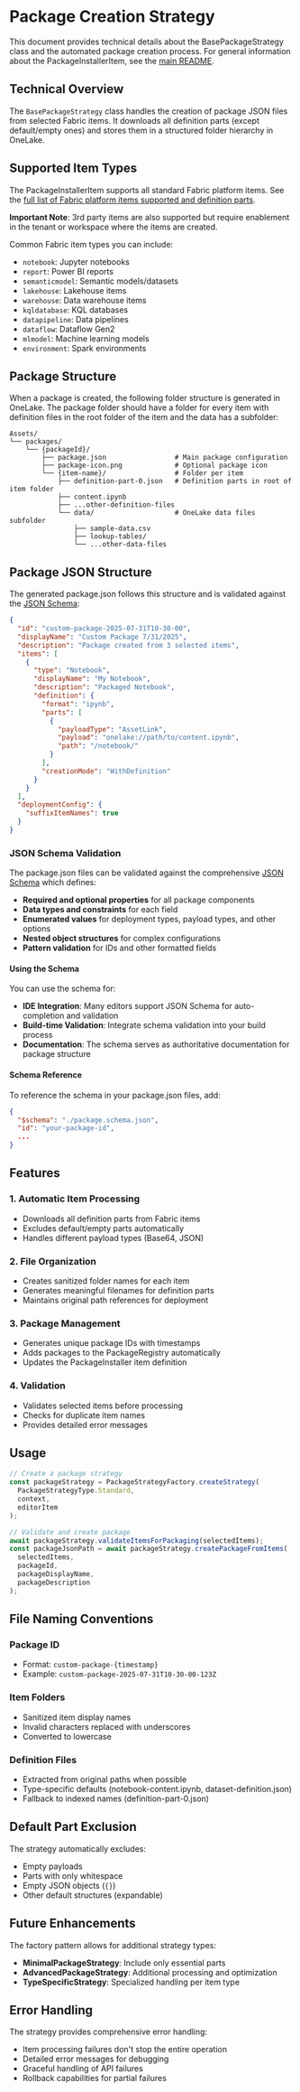 # Package Creation Strategy

This document provides technical details about the BasePackageStrategy class and the automated package creation process. For general information about the PackageInstallerItem, see the [main README](../README.md).

## Technical Overview

The `BasePackageStrategy` class handles the creation of package JSON files from selected Fabric items. It downloads all definition parts (except default/empty ones) and stores them in a structured folder hierarchy in OneLake.

## Supported Item Types

The PackageInstallerItem supports all standard Fabric platform items. See the [full list of Fabric platform items supported and definition parts](https://learn.microsoft.com/en-us/rest/api/fabric/core/items/create-item?tabs=HTTP).

**Important Note**: 3rd party items are also supported but require enablement in the tenant or workspace where the items are created.

Common Fabric item types you can include:
- `notebook`: Jupyter notebooks  
- `report`: Power BI reports
- `semanticmodel`: Semantic models/datasets
- `lakehouse`: Lakehouse items
- `warehouse`: Data warehouse items
- `kqldatabase`: KQL databases
- `datapipeline`: Data pipelines
- `dataflow`: Dataflow Gen2
- `mlmodel`: Machine learning models
- `environment`: Spark environments

## Package Structure

When a package is created, the following folder structure is generated in OneLake. The package folder should have a folder for every item with definition files in the root folder of the item and the data has a subfolder:

```text
Assets/
└── packages/
    └── {packageId}/
        ├── package.json                 # Main package configuration
        ├── package-icon.png             # Optional package icon
        └── {item-name}/                 # Folder per item
            ├── definition-part-0.json   # Definition parts in root of item folder
            ├── content.ipynb
            ├── ...other-definition-files
            └── data/                    # OneLake data files subfolder
                ├── sample-data.csv
                ├── lookup-tables/
                └── ...other-data-files
```

## Package JSON Structure

The generated package.json follows this structure and is validated against the [JSON Schema](./package.schema.json):

```json
{
  "id": "custom-package-2025-07-31T10-30-00",
  "displayName": "Custom Package 7/31/2025",
  "description": "Package created from 3 selected items",
  "items": [
    {
      "type": "Notebook",
      "displayName": "My Notebook",
      "description": "Packaged Notebook",
      "definition": {
        "format": "ipynb",
        "parts": [
          {
            "payloadType": "AssetLink",
            "payload": "onelake://path/to/content.ipynb",
            "path": "/notebook/"
          }
        ],
        "creationMode": "WithDefinition"
      }
    }
  ],
  "deploymentConfig": {
    "suffixItemNames": true
  }
}
```

### JSON Schema Validation

The package.json files can be validated against the comprehensive [JSON Schema](./package.schema.json) which defines:

- **Required and optional properties** for all package components
- **Data types and constraints** for each field
- **Enumerated values** for deployment types, payload types, and other options
- **Nested object structures** for complex configurations
- **Pattern validation** for IDs and other formatted fields

#### Using the Schema

You can use the schema for:
- **IDE Integration**: Many editors support JSON Schema for auto-completion and validation
- **Build-time Validation**: Integrate schema validation into your build process
- **Documentation**: The schema serves as authoritative documentation for package structure

#### Schema Reference

To reference the schema in your package.json files, add:
```json
{
  "$schema": "./package.schema.json",
  "id": "your-package-id",
  ...
}
```

## Features

### 1. Automatic Item Processing
- Downloads all definition parts from Fabric items
- Excludes default/empty parts automatically
- Handles different payload types (Base64, JSON)

### 2. File Organization
- Creates sanitized folder names for each item
- Generates meaningful filenames for definition parts
- Maintains original path references for deployment

### 3. Package Management
- Generates unique package IDs with timestamps
- Adds packages to the PackageRegistry automatically
- Updates the PackageInstaller item definition

### 4. Validation
- Validates selected items before processing
- Checks for duplicate item names
- Provides detailed error messages

## Usage

```typescript
// Create a package strategy
const packageStrategy = PackageStrategyFactory.createStrategy(
  PackageStrategyType.Standard,
  context,
  editorItem
);

// Validate and create package
await packageStrategy.validateItemsForPackaging(selectedItems);
const packageJsonPath = await packageStrategy.createPackageFromItems(
  selectedItems,
  packageId,
  packageDisplayName,
  packageDescription
);
```

## File Naming Conventions

### Package ID
- Format: `custom-package-{timestamp}`
- Example: `custom-package-2025-07-31T10-30-00-123Z`

### Item Folders
- Sanitized item display names
- Invalid characters replaced with underscores
- Converted to lowercase

### Definition Files
- Extracted from original paths when possible
- Type-specific defaults (notebook-content.ipynb, dataset-definition.json)
- Fallback to indexed names (definition-part-0.json)

## Default Part Exclusion

The strategy automatically excludes:
- Empty payloads
- Parts with only whitespace
- Empty JSON objects (`{}`)
- Other default structures (expandable)

## Future Enhancements

The factory pattern allows for additional strategy types:
- **MinimalPackageStrategy**: Include only essential parts
- **AdvancedPackageStrategy**: Additional processing and optimization
- **TypeSpecificStrategy**: Specialized handling per item type

## Error Handling

The strategy provides comprehensive error handling:
- Item processing failures don't stop the entire operation
- Detailed error messages for debugging
- Graceful handling of API failures
- Rollback capabilities for partial failures
